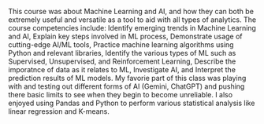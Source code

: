 This course was about Machine Learning and AI, and how they can both be extremely useful and versatile as a tool to aid with all types of analytics. The course competencies include: Identify emerging trends in Machine Learning and AI, Explain key steps involved in ML process, Demonstrate usage of cutting-edge AI/ML tools, Practice machine learning algorithms using Python and relevant libraries, Identify the various types of ML such as Supervised, Unsupervised, and Reinforcement Learning, Describe the imporatnce of data as it relates to ML, Investigate AI, and Interpret the prediction results of ML models. My favorie part of this class was playing with and testing out different forms of AI (Gemini, ChatGPT) and pushing there basic limits to see when they begin to become unreliable. I also enjoyed using Pandas and Python to perform various statistical analysis like linear regression and K-means.
